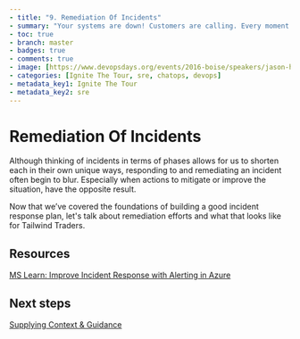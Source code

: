 ```yaml
---
- title: "9. Remediation Of Incidents"
- summary: "Your systems are down! Customers are calling. Every moment counts. What do you do?"
- toc: true
- branch: master
- badges: true
- comments: true
- image: [https://www.devopsdays.org/events/2016-boise/speakers/jason-hand.jpg]
- categories: [Ignite The Tour, sre, chatops, devops]
- metadata_key1: Ignite The Tour
- metadata_key2: sre
---
```


# Remediation Of Incidents

Although thinking of incidents in terms of phases allows for us to shorten each in their own unique ways, responding to and remediating an incident often begin to blur. Especially when actions to mitigate or improve the situation, have the opposite result.

Now that we’ve covered the foundations of building a good incident response plan, let's talk about remediation efforts and what that looks like for Tailwind Traders.

## Resources

[MS Learn: Improve Incident Response with Alerting in Azure](https://docs.microsoft.com/en-us/learn/modules/incident-response-with-alerting-on-azure/)

## Next steps

[Supplying Context & Guidance](2020-02-25-Supplying-Context-And-Guidance.html)